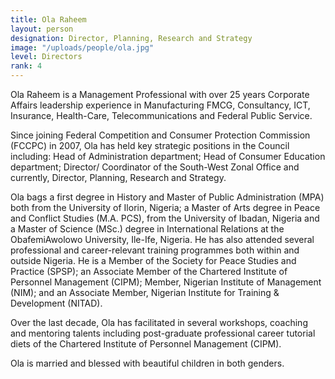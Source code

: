 ```yaml
---
title: Ola Raheem
layout: person
designation: Director, Planning, Research and Strategy
image: "/uploads/people/ola.jpg"
level: Directors
rank: 4
---
```


Ola Raheem is a Management Professional with over 25 years Corporate Affairs leadership experience in Manufacturing FMCG, Consultancy, ICT, Insurance, Health-Care, Telecommunications and Federal Public Service.

Since joining Federal Competition and Consumer Protection Commission (FCCPC) in 2007, Ola has held key strategic positions in the Council including: Head of Administration department; Head of Consumer Education department; Director/ Coordinator of the South-West Zonal Office and currently, Director, Planning, Research and Strategy.

Ola bags a first degree in History and Master of Public Administration (MPA) both from the University of Ilorin, Nigeria; a Master of Arts degree in Peace and Conflict Studies (M.A. PCS), from the University of Ibadan, Nigeria and a Master of Science (MSc.) degree in International Relations at the ObafemiAwolowo University, Ile-Ife, Nigeria. He has also attended several professional and career-relevant training programmes both within and outside Nigeria. He is a Member of the Society for Peace Studies and Practice (SPSP); an Associate Member of the Chartered Institute of Personnel Management (CIPM); Member, Nigerian Institute of Management (NIM); and an Associate Member, Nigerian Institute for Training & Development (NITAD).

Over the last decade, Ola has facilitated in several workshops, coaching and mentoring talents including post-graduate professional career tutorial diets of the Chartered Institute of Personnel Management (CIPM).

Ola is married and blessed with beautiful children in both genders.